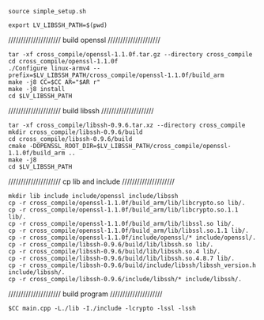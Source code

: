 ```console
source simple_setup.sh
```

```console
export LV_LIBSSH_PATH=$(pwd)
```

/////////////////////
build openssl
/////////////////////
```console
tar -xf cross_compile/openssl-1.1.0f.tar.gz --directory cross_compile
cd cross_compile/openssl-1.1.0f
./Configure linux-armv4 --prefix=$LV_LIBSSH_PATH/cross_compile/openssl-1.1.0f/build_arm
make -j8 CC=$CC AR="$AR r"
make -j8 install
cd $LV_LIBSSH_PATH
```


/////////////////////
build libssh
/////////////////////
```console
tar -xf cross_compile/libssh-0.9.6.tar.xz --directory cross_compile
mkdir cross_compile/libssh-0.9.6/build
cd cross_compile/libssh-0.9.6/build
cmake -DOPENSSL_ROOT_DIR=$LV_LIBSSH_PATH/cross_compile/openssl-1.1.0f/build_arm ..
make -j8
cd $LV_LIBSSH_PATH
```

/////////////////////
cp lib and include
/////////////////////
```console
mkdir lib include include/openssl include/libssh
cp -r cross_compile/openssl-1.1.0f/build_arm/lib/libcrypto.so lib/.
cp -r cross_compile/openssl-1.1.0f/build_arm/lib/libcrypto.so.1.1 lib/.
cp -r cross_compile/openssl-1.1.0f/build_arm/lib/libssl.so lib/.
cp -r cross_compile/openssl-1.1.0f/build_arm/lib/libssl.so.1.1 lib/.
cp -r cross_compile/openssl-1.1.0f/include/openssl/* include/openssl/.
cp -r cross_compile/libssh-0.9.6/build/lib/libssh.so lib/.
cp -r cross_compile/libssh-0.9.6/build/lib/libssh.so.4 lib/.
cp -r cross_compile/libssh-0.9.6/build/lib/libssh.so.4.8.7 lib/.
cp -r cross_compile/libssh-0.9.6/build/include/libssh/libssh_version.h include/libssh/.
cp -r cross_compile/libssh-0.9.6/include/libssh/* include/libssh/.
```

/////////////////////
build program
/////////////////////
```console
$CC main.cpp -L./lib -I./include -lcrypto -lssl -lssh
```